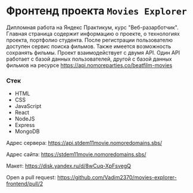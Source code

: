 # Фронтенд проекта `Movies Explorer`

Дипломная работа на Яндекс Практикум, курс "Веб-разарботчик". Главная страница содержит информацию о проекте, о технологиях проекта, портфолио студента. После регистрации пользователю доступен сервис поиска фильмов. Также имеется возможность сохранять фильмы. Проект взаимодействует с двумя API. Один API работает с базой данных пользователей, другой с базой данных фильмов на ресурсе https://api.nomoreparties.co/beatfilm-movies

### Стек

- HTML
- CSS
- JavaScript
- React
- NodeJS
- Express
- MongoDB
  
Адрес сервера: https://api.stdem11movie.nomoredomains.sbs/

Адрес сайта: https://stdem11movie.nomoredomains.sbs/

Макет: https://disk.yandex.ru/d/8wCuq-XpFsvegQ

Open a pull request: https://github.com/Vadim2370/movies-explorer-frontend/pull/2

